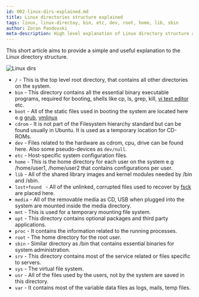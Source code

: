 ```yaml
---
id: 002-linux-dirs-explained.md
title: Linux directories structure explained
tags: linux, linux-directoy, bin, etc, dev, root, home, lib, sbin
author: Zoran Pandovski
meta-description: High level explanation of Linux directory structure and file system hierarchy
---
```


This short article aims to provide a simple and useful explanation to the Linux directory structure.

![Linux dirs](https://media.geeksforgeeks.org/wp-content/uploads/linuxDir.jpg)

* `/` - This is the top level root directory, that contains all other directories on the system.
* `bin` - This directory contains all the essential binary executable programs, required for booting, shells like cp, ls, grep, kill, [vi text editor](https://en.wikipedia.org/wiki/Vi) etc.
* `boot` - All of the static files used in booting the system are located here e.g [grub](https://en.wikipedia.org/wiki/GNU_GRUB), [vmlinux](https://en.wikipedia.org/wiki/Vmlinux)
* `cdrom` - It is not part of the Filesystem hierarchy standard but can be found usually in Ubuntu. It is used as a temporary location for CD-ROMs.
* `dev` - Files related to the hardware as cdrom, cpu, drive can be found here. Also some pseudo-devices as `dev/null`.
* `etc` - Host-specific system configuration files.
* `home` - This is the home directory for each user on the system e.g /home/user1, /home/user2 that contains configurations per user.
* `lib` - All of the shared library images and kernel modules needed by /bin and /sbin.
* `lost+found ` - All of the unlinked, corrupted files used to recover by [fsck](https://en.wikipedia.org/wiki/Fsck) are placed here.
* `media` - All of the removable media as CD, USB when plugged into the system are mounted inside the media directory.
* `mnt` - This is used for a temporary mounting file system.
* `opt` - This directory contains optional packages and third party applications.
* `proc` - It contains the information related to the running processes.
* `root` - The home directory for the root user.
* `sbin` - Similar directory as /bin that contains essential binaries for system administration.
* `srv` - This directory contains most of the service related or files specific to servers.
* `sys` - The virtual file system.
* `usr` - All of the files used by the users, not by the system are saved in this directory.
* `var` - It contains most of the variable data files as logs, mails, temp files.

